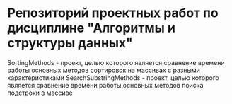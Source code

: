 # Репозиторий проектных работ по дисциплине "Алгоритмы и структуры данных"
SortingMethods - проект, целью которого является сравнение времени работы основных методов сортировок на массивах с разными характеристиками 
SearchSubstringMethods - проект, целью которого является сравнение времени работы основных методов поиска подстроки в массиве
